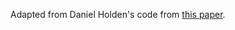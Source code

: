 Adapted from Daniel Holden's code from [this paper](http://theorangeduck.com/page/deep-learning-framework-character-motion-synthesis-and-editing).
